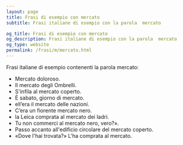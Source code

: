 ```yaml
---
layout: page
title: Frasi di esempio con mercato 
subtitle: Frasi italiane di esempio con la parola  mercato

og_title: Frasi di esempio con mercato 
og_description: Frasi italiane di esempio con la parola  mercato
og_type: website
permalink: /frasi/m/mercato.html
---
```


Frasi italiane di esempio contenenti la parola mercato:


- Mercato doloroso.
- Il mercato degli Ombrelli.
- S'infila al mercato coperto.
- È sabato, giorno di mercato.
- ell’era il mercato delle nazioni.
- C’era un fiorente mercato nero.
- la Leica comprata al mercato dei ladri.
- Tu non commerci al mercato nero, vero?».
- Passo accanto all'edificio circolare del mercato coperto.
- «Dove l'hai trovata?» L'ha comprata al mercato.
